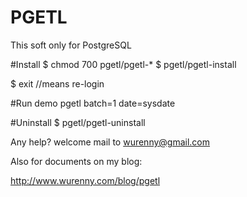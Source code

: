 # PGETL
This soft only for PostgreSQL

#Install
$ chmod 700 pgetl/pgetl-*
$ pgetl/pgetl-install

$ exit //means re-login


#Run demo
pgetl batch=1 date=sysdate

#Uninstall
$ pgetl/pgetl-uninstall

Any help? welcome mail to wurenny@gmail.com

Also for documents on my blog:

http://www.wurenny.com/blog/pgetl

